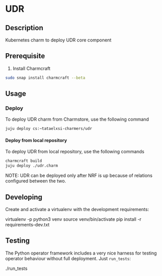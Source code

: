 <!--
 Copyright 2020 Tata Elxsi

 Licensed under the Apache License, Version 2.0 (the License); you may
 not use this file except in compliance with the License. You may obtain
 a copy of the License at

         http://www.apache.org/licenses/LICENSE-2.0

 Unless required by applicable law or agreed to in writing, software
 distributed under the License is distributed on an AS IS BASIS, WITHOUT
 WARRANTIES OR CONDITIONS OF ANY KIND, either express or implied. See the
 License for the specific language governing permissions and limitations
 under the License.

 For those usages not covered by the Apache License, Version 2.0 please
 contact: canonical@tataelxsi.onmicrosoft.com

 To get in touch with the maintainers, please contact:
 canonical@tataelxsi.onmicrosoft.com
-->

# UDR

## Description

Kubernetes charm to deploy UDR core component

## Prerequisite

1. Install Charmcraft

```bash
sudo snap install charmcraft --beta
```

## Usage

### Deploy

To deploy UDR charm from Charmstore, use the following command

```bash
juju deploy cs:~tataelxsi-charmers/udr
```

#### Deploy from local repository

To deploy UDR from local repository, use the following commands

```bash
charmcraft build
juju deploy ./udr.charm
```

NOTE: UDR can be deployed only after NRF is up because of
relations configured between the two.

## Developing

Create and activate a virtualenv with the development requirements:

virtualenv -p python3 venv
source venv/bin/activate
pip install -r requirements-dev.txt

## Testing

The Python operator framework includes a very nice harness for testing
operator behaviour without full deployment. Just `run_tests`:

./run_tests
